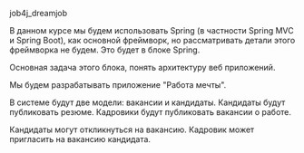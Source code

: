 job4j_dreamjob

В данном курсе мы будем использовать Spring (в частности Spring MVC и Spring Boot), как основной фреймворк, но рассматривать детали этого фреймворка не будем. Это будет в блоке Spring.

Основная задача этого блока, понять архитектуру веб приложений.

Мы будем разрабатывать приложение "Работа мечты".

В системе будут две модели: вакансии и кандидаты. Кандидаты будут публиковать резюме. Кадровики будут публиковать вакансии о работе.

Кандидаты могут откликнуться на вакансию. Кадровик может пригласить на вакансию кандидата.